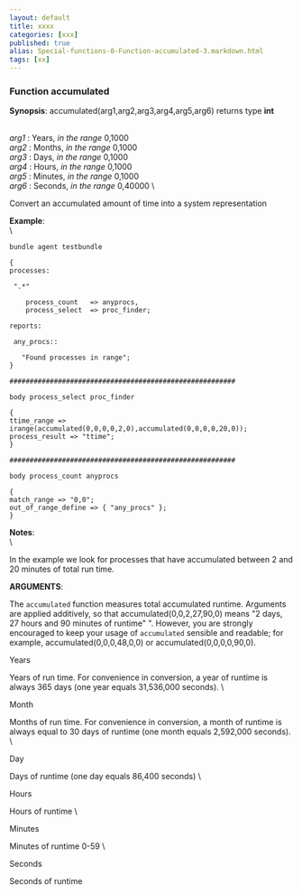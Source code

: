 ```yaml
---
layout: default
title: xxxx
categories: [xxx]
published: true
alias: Special-functions-0-Function-accumulated-3.markdown.html
tags: [xx]
---
```


### Function accumulated

**Synopsis**: accumulated(arg1,arg2,arg3,arg4,arg5,arg6) returns type
**int**

\
 *arg1* : Years, *in the range* 0,1000 \
 *arg2* : Months, *in the range* 0,1000 \
 *arg3* : Days, *in the range* 0,1000 \
 *arg4* : Hours, *in the range* 0,1000 \
 *arg5* : Minutes, *in the range* 0,1000 \
 *arg6* : Seconds, *in the range* 0,40000 \

Convert an accumulated amount of time into a system representation

**Example**:\
 \

    bundle agent testbundle

    {
    processes:

     ".*"

        process_count   => anyprocs,
        process_select  => proc_finder;

    reports:

     any_procs::

       "Found processes in range";
    }

    ########################################################

    body process_select proc_finder

    {
    ttime_range => irange(accumulated(0,0,0,0,2,0),accumulated(0,0,0,0,20,0));
    process_result => "ttime";
    }

    ########################################################

    body process_count anyprocs

    {
    match_range => "0,0";
    out_of_range_define => { "any_procs" };
    }

**Notes**:\
 \

In the example we look for processes that have accumulated between 2 and
20 minutes of total run time.

**ARGUMENTS**:

The `accumulated` function measures total accumulated runtime. Arguments
are applied additively, so that accumulated(0,0,2,27,90,0) means "2
days, 27 hours and 90 minutes of runtime" ". However, you are strongly
encouraged to keep your usage of `accumulated` sensible and readable;
for example, accumulated(0,0,0,48,0,0) or accumulated(0,0,0,0,90,0).

Years

Years of run time. For convenience in conversion, a year of runtime is
always 365 days (one year equals 31,536,000 seconds). \

Month

Months of run time. For convenience in conversion, a month of runtime is
always equal to 30 days of runtime (one month equals 2,592,000 seconds).
\

Day

Days of runtime (one day equals 86,400 seconds) \

Hours

Hours of runtime \

Minutes

Minutes of runtime 0-59 \

Seconds

Seconds of runtime
